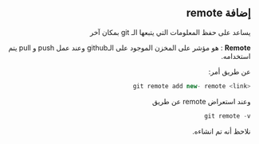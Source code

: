 <div dir = "rtl">

## إضافة remote

يساعد على حفظ المعلومات التي يتبعها الـ git بمكان آخر

**Remote**  : هو مؤشر على المخزن الموجود على الـgithub وعند عمل push و pull يتم استخدامه.

عن طريق أمر:
```c#
<git remote add new- remote <link
```
وعند استعراض remote  عن طريق
```c#
git remote -v
```
نلاحظ أنه تم انشاءه.
</div>


